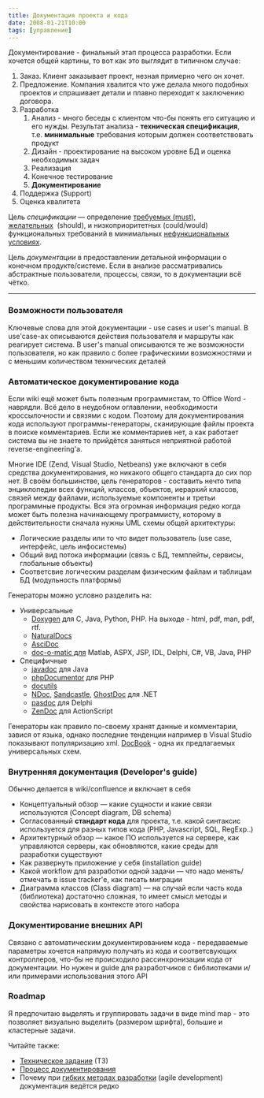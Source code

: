 ```yaml
---
title: Документация проекта и кода
date: 2008-01-21T10:00
tags: [управление]
---
```


Документирование - финальный этап процесса разработки. Если хочется общей картины, то вот как это выглядит в типичном случае:

<!-- truncate -->

1. Заказ. Клиент заказывает проект, незная примерно чего он хочет.
2. Предложение. Компания хвалится что уже делала много подобных проектов и спрашивает детали и плавно переходит к заключению договора.
3. Разработка
    1. Анализ - много беседы с клиентом что-бы понять его ситуацию и его нужды. Результат анализа - **техническая спецификация**, т.е. **минимальные** требования которым должен соответствовать продукт
    2. Дизайн - проектирование на высоком уровне БД и оценка необходимых задач
    3. Реализация
    4. Конечное тестирование
    5. **Документирование**
4. Поддержка (Support)
5. Оценка квалитета

Цель _спецификации_ — определение [требуемых (must), желательных](http://www.wikiwand.com/en/MoSCoW_method)  (should), и низкоприоритетных (could/would) функциональных требований в минимальных [нефункциональных условиях](http://www.wikiwand.com/en/Non-functional_requirement).

Цель _документации_ в предоставлении детальной информации о конечном продукте/системе. Если в анализе рассматривались абстрактные пользователи, процессы, связи, то в документации всё чётко.

---

### Возможности пользователя  

Ключевые слова для этой документации - use cases и user's manual. В use'case-ах описываются действия пользователя и маршруты как реагирует система. В user's manual описываются те же возможности пользователя, но как правило с более графическими возможностями и с меньшим количеством технических деталей

### Автоматическое документирование кода

Если wiki ещё может быть полезным программистам, то Office Word - наврядли. Всё дело в неудобном оглавлении, необходимости кроссылочности и связями с кодом. Поэтому для документирования кода используют программы-генераторы, сканирующие файлы проекта в поиске комментариев. Если же комментариев нет, а как работает система вы не знаете то прийдётся заняться неприятной работой reverse-engineering'а.

Многие IDE (Zend, Visual Studio, Netbeans) уже включают в себя средства документирования, но никакого общего стандарта до сих пор нет. В своём большинстве, цель генераторов - составить нечто типа энциклопедии всех функций, классов, объектов, иерархий классов, связей между файлами, используемые компоненты и третьи программные продукты. Вся эта огромная информация редко когда может быть полезна начинающему программисту, которому в действительности сначала нужны UML схемы общей архитектуры:

- Логические разделы или то что видет пользователь (use case, интерфейс, цель инфосистемы)
- Общий вид потока информации (связь с БД, темплейты, сервисы, глобальные объекты)
- Соответсвие логическим разделам физическим файлам и таблицам БД (модульность платформы)

Генераторы можно условно разделить на:

- Универсальные  
    - [Doxygen](http://www.stack.nl/~dimitri/doxygen/) для C, Java, Python, PHP. На выходе - html, pdf, man, pdf, rtf.
    - [NaturalDocs](http://naturaldocs.org/)
    - [AsciDoc](http://www.methods.co.nz/asciidoc/)
    - [doc-o-matic для](http://www.doc-o-matic.com/) Matlab, ASPX, JSP, IDL, Delphi, C#, VB, Java, PHP
- Специфичные  
    - [javadoc](http://java.sun.com/j2se/javadoc/) для Java
    - [phpDocumentor](http://www.phpdoc.org/) для PHP
    - [docutils](http://docutils.sourceforge.net/)
    - [NDoc](http://ndoc.sourceforge.net/), [Sandcastle](http://www.codeplex.com/SHFB), [GhostDoc](http://www.roland-weigelt.de/ghostdoc/) для .NET
    - [pasdoc](http://freepascal.ru/article/raznoe/20060301170731/) для Delphi
    - [ZenDoc](http://zendoc.org/) для ActionScript

Генераторы как правило по-своему хранят данные и комментарии, завися от языка, однако последние тенденции например в Visual Studio показывают популяризацию xml. [DocBook](http://www.docbook.org/) - одна их предлагаемых универсальных схем.

### Внутренняя документация (Developer's guide)

Обычно делается в wiki/confluence и включает в себя

- Концептуальный обзор — какие сущности и какие связи используются (Concept diagram, DB schema)
- Согласованный **стандарт кода** для проекта, т.е. какой синтаксис используется для разных типов кода (PHP, Javascript, SQL, RegExp..)
- Архитектурный обзор — какое ПО используется на сервере, как управляются серверы, как обновляются, какие среды для разработки существуют
- Как развернуть приложение у себя (installation guide)
- Какой workflow для разработки одной задачи — что надо менять/отмечать в issue tracker'е, как писать миграции
- Диаграмма классов (Class diagram) — на случай если часть кода (библиотека) достаточно сложная, то имеет смысл методы и свойства нарисовать в контексте этого набора

### Документирование внешних API

Cвязано с автоматическим документированием кода - передаваемые параметры хочется напрямую получать из кода и соответсвующих контроллеров, что-бы не происходило рассинхронизации кода от документации. Но нужен и guide для разработчиков с библиотеками и/или примерами использования этого API

### Roadmap

Я предпочитаю выделять и группировать задачи в виде mind map - это позволяет визуально выделить (размером шрифта), большие и кластерные задачи.

Читайте также:

- [Техническое задание](http://www.dserg.com/documentation) (ТЗ)
- [Процесс документирования](http://stump-workshop.blogspot.com/2007/08/blog-post_09.html)
- Почему при [гибких методах разработки](http://wiki.agiledev.ru/doku.php?id=tdd:tdd_and_documentation) (agile development) документация ведётся редко